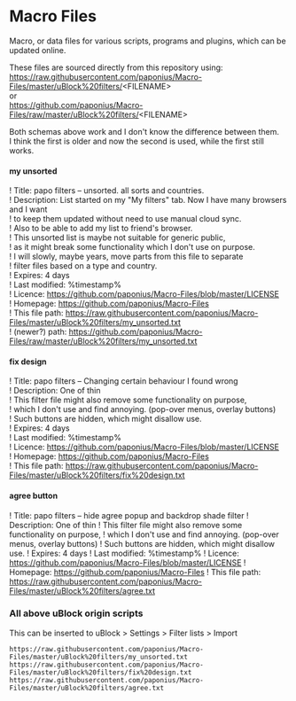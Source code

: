 # Macro Files    
Macro, or data files for various scripts, programs and plugins, which can be updated online.

These files are sourced directly from this repository using:  
https://raw.githubusercontent.com/paponius/Macro-Files/master/uBlock%20filters/<FILENAME\>  
or  
https://github.com/paponius/Macro-Files/raw/master/uBlock%20filters/<FILENAME\>  

Both schemas above work and I don't know the difference between them.  
I think the first is older and now the second is used, while the first still works.


#### my unsorted
! Title: papo filters – unsorted. all sorts and countries.    
! Description: List started on my "My filters" tab. Now I have many browsers and I want  
!              to keep them updated without need to use manual cloud sync.  
!              Also to be able to add my list to friend's browser.  
!              This unsorted list is maybe not suitable for generic public,  
!              as it might break some functionality which I don't use on purpose.  
!              I will slowly, maybe years, move parts from this file to separate  
!              filter files based on a type and country.  
! Expires: 4 days  
! Last modified: %timestamp%  
! Licence: https://github.com/paponius/Macro-Files/blob/master/LICENSE  
! Homepage: https://github.com/paponius/Macro-Files  
! This file path: https://raw.githubusercontent.com/paponius/Macro-Files/master/uBlock%20filters/my_unsorted.txt  
! (newer?) path: https://github.com/paponius/Macro-Files/raw/master/uBlock%20filters/my_unsorted.txt  
  
   
#### fix design
! Title: papo filters – Changing certain behaviour I found wrong  
! Description: One of thin  
!              This filter file might also remove some functionality on purpose,  
!              which I don't use and find annoying. (pop-over menus, overlay buttons)  
!              Such buttons are hidden, which might disallow use.  
! Expires: 4 days  
! Last modified: %timestamp%  
! Licence: https://github.com/paponius/Macro-Files/blob/master/LICENSE  
! Homepage: https://github.com/paponius/Macro-Files  
! This file path: https://raw.githubusercontent.com/paponius/Macro-Files/master/uBlock%20filters/fix%20design.txt  


#### agree button
! Title: papo filters – hide agree popup and backdrop shade filter
! Description: One of thin
!              This filter file might also remove some functionality on purpose,
!              which I don't use and find annoying. (pop-over menus, overlay buttons)
!              Such buttons are hidden, which might disallow use.
! Expires: 4 days
! Last modified: %timestamp%
! Licence: https://github.com/paponius/Macro-Files/blob/master/LICENSE
! Homepage: https://github.com/paponius/Macro-Files
! This file path: https://raw.githubusercontent.com/paponius/Macro-Files/master/uBlock%20filters/agree.txt


### All above uBlock origin scripts
This can be inserted to uBlock > Settings > Filter lists > Import  

    https://raw.githubusercontent.com/paponius/Macro-Files/master/uBlock%20filters/my_unsorted.txt
    https://raw.githubusercontent.com/paponius/Macro-Files/master/uBlock%20filters/fix%20design.txt
    https://raw.githubusercontent.com/paponius/Macro-Files/master/uBlock%20filters/agree.txt

